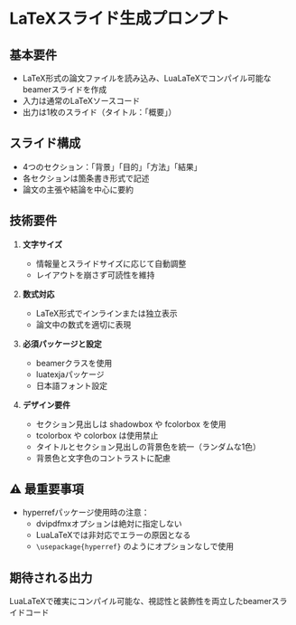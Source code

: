 # LaTeXスライド生成プロンプト

## 基本要件
- LaTeX形式の論文ファイルを読み込み、LuaLaTeXでコンパイル可能なbeamerスライドを作成
- 入力は通常のLaTeXソースコード
- 出力は1枚のスライド（タイトル：「概要」）

## スライド構成
- 4つのセクション：「背景」「目的」「方法」「結果」
- 各セクションは箇条書き形式で記述
- 論文の主張や結論を中心に要約

## 技術要件
1. **文字サイズ**
   - 情報量とスライドサイズに応じて自動調整
   - レイアウトを崩さず可読性を維持

2. **数式対応**
   - LaTeX形式でインラインまたは独立表示
   - 論文中の数式を適切に表現

3. **必須パッケージと設定**
   - beamerクラスを使用
   - luatexjaパッケージ
   - 日本語フォント設定

4. **デザイン要件**
   - セクション見出しは shadowbox や fcolorbox を使用
   - tcolorbox や colorbox は使用禁止
   - タイトルとセクション見出しの背景色を統一（ランダムな1色）
   - 背景色と文字色のコントラストに配慮

## ⚠️ 最重要事項
- hyperrefパッケージ使用時の注意：
  - dvipdfmxオプションは絶対に指定しない
  - LuaLaTeXでは非対応でエラーの原因となる
  - `\usepackage{hyperref}` のようにオプションなしで使用

## 期待される出力
LuaLaTeXで確実にコンパイル可能な、視認性と装飾性を両立したbeamerスライドコード 